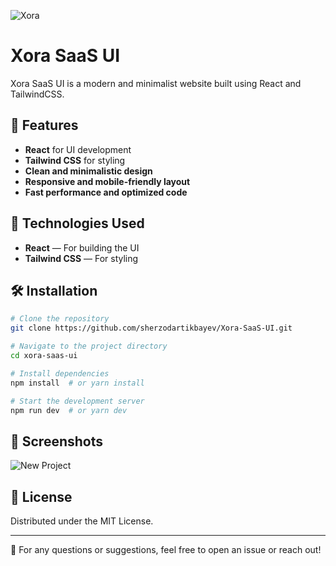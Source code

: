![Xora](https://github.com/user-attachments/assets/41babe07-ec41-4dc1-9a85-771c95d5b0b9)

# Xora SaaS UI

Xora SaaS UI is a modern and minimalist website built using React and TailwindCSS.

## 📌 Features
- **React** for UI development
- **Tailwind CSS** for styling
- **Clean and minimalistic design**
- **Responsive and mobile-friendly layout**
- **Fast performance and optimized code**

## 🚀 Technologies Used
- **React** — For building the UI
- **Tailwind CSS** — For styling

## 🛠 Installation

```bash
# Clone the repository
git clone https://github.com/sherzodartikbayev/Xora-SaaS-UI.git
```

```bash
# Navigate to the project directory
cd xora-saas-ui
```

```bash
# Install dependencies
npm install  # or yarn install
```

```bash
# Start the development server
npm run dev  # or yarn dev
```

## 📸 Screenshots
![New Project](https://github.com/user-attachments/assets/e1463de6-4d59-45f1-8259-67dd5ebf8903)

## 📄 License
Distributed under the MIT License.

---
📩 For any questions or suggestions, feel free to open an issue or reach out!
